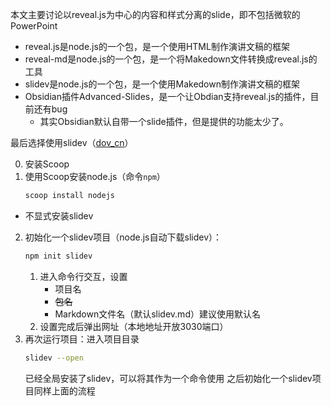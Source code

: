 本文主要讨论以reveal.js为中心的内容和样式分离的slide，即不包括微软的PowerPoint

+ reveal.js是node.js的一个包，是一个使用HTML制作演讲文稿的框架
+ reveal-md是node.js的一个包，是一个将Makedown文件转换成reveal.js的工具
+ slidev是node.js的一个包，是一个使用Makedown制作演讲文稿的框架
+ Obsidian插件Advanced-Slides，是一个让Obdian支持reveal.js的插件，目前还有bug
	+ 其实Obsidian默认自带一个slide插件，但是提供的功能太少了。

最后选择使用slidev（[dov_cn](https://cn.sli.dev/guide/why.html)）

0. 安装Scoop
1. 使用Scoop安装node.js（命令`npm`）
	```bash
	scoop install nodejs
	```
+ 不显式安装slidev
2. 初始化一个slidev项目（node.js自动下载slidev）：
	```bash
	npm init slidev
	```
	1. 进入命令行交互，设置
		+ 项目名
		+ ~~包名~~
		+ Markdown文件名（默认slidev.md）建议使用默认名
	1. 设置完成后弹出网址（本地地址开放3030端口）
3. 再次运行项目：进入项目目录
	```bash
	slidev --open
	```
	已经全局安装了slidev，可以将其作为一个命令使用
之后初始化一个slidev项目同样上面的流程